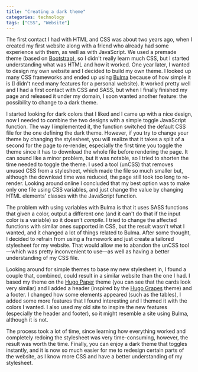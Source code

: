 ```yaml
---
title: "Creating a dark theme"
categories: technology
tags: ["CSS", "Website"]
---
```

The first contact I had with HTML and CSS was about two years ago, when I created my first website along with a friend who already had some experience with them, as well as with JavaScript. We used a premade theme (based on [Bootstrap](https://getbootstrap.com/)), so I didn't really learn much CSS, but I started understanding what was HTML and how it worked. One year later, I wanted to design my own website and I decided to build my own theme. I looked up many CSS frameworks and ended up using [Bulma](https://bulma.io/) because of how simple it is (I didn't need many features for a personal website). It worked pretty well and I had a first contact with CSS and SASS, but when I finally finished my page and released it under my domain, I soon wanted another feature: the possibility to change to a dark theme.

I started looking for dark colors that I liked and I came up with a nice design, now I needed to combine the two designs with a simple toggle JavaScript function. The way I implemented it, the function switched the default CSS file for the one defining the dark theme. However, if you try to change your theme by changing the stylesheet, you will realize that it takes a split of a second for the page to re-render, especially the first time you toggle the theme since it has to download the whole file before rendering the page. It can sound like a minor problem, but it was notable, so I tried to shorten the time needed to toggle the theme. I used a tool (unCSS) that removes unused CSS from a stylesheet, which made the file so much smaller but, although the download time was reduced, the page still took too long to re-render. Looking around online I concluded that my best option was to make only one file using CSS variables, and just change the value by changing HTML elements' classes with the JavaScript function.

The problem with using variables with Bulma is that it uses SASS functions that given a color, output a different one (and it can't do that if the input color is a variable) so it doesn't *compile*. I tried to change the affected functions with similar ones supported in CSS, but the result wasn't what I wanted, and it changed a lot of things related to Bulma. After some thought, I decided to refrain from using a framework and just create a tailored stylesheet for my website. That would allow me to abandon the unCSS tool—which was pretty inconvenient to use—as well as having a better understanding of my CSS file.

Looking around for simple themes to base my new stylesheet in, I found a couple that, combined, could result in a similar website than the one I had. I based my theme on the [Hugo Paper](https://github.com/nanxiaobei/hugo-paper/) theme (you can see that the cards look very similar) and I added a header (inspired by the [Hugo Grapes](https://github.com/shankar/hugo-grapes/) theme) and a footer. I changed how some elements appeared (such as the tables), I added some more features that I found interesting and I themed it with the colors I wanted. I also used my old site to inspire the new features (especially the header and footer), so it might resemble a site using Bulma, although it is not.

The process took a lot of time, since learning how everything worked and completely redoing the stylesheet was very time-consuming, however, the result was worth the time. Finally, you can enjoy a dark theme that toggles instantly, and it is now so much easier for me to redesign certain parts of the website, as I know more CSS and have a better understanding of my stylesheet.
